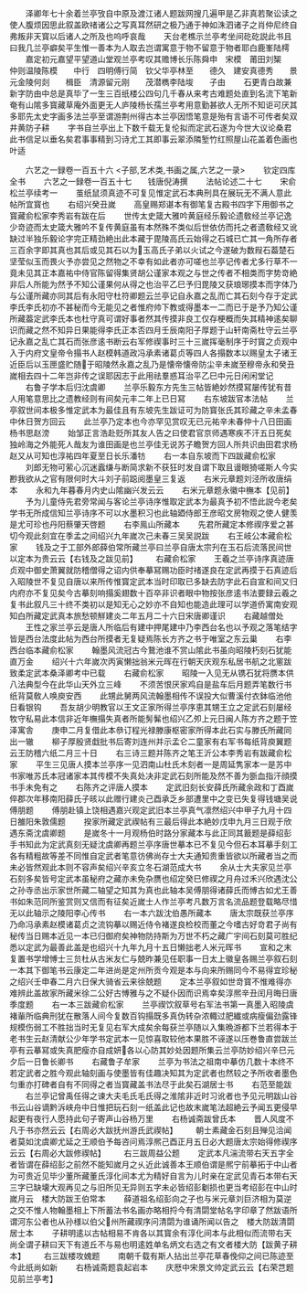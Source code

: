 <!-- { "loadSidebar": true } -->
　　泽卿年七十余着兰亭攷自中原及渡江诸人题跋网搜几遍甲是乙非真若聚讼读之使人腹烦因思此叙盖欧禇诸公之写真耳然研之极乃通于神如洙泗诸子之肖仲尼终自弗叛非天寳以后诸人之所及也呜呼哀哉
　　天台老樵示兰亭考坐间矻矻説此书且曰我几兰亭癖矣平生惟一善本为人取去岂谓寓意于物不留意于物者耶白鹿峯陆樗
　　嘉定初元嘉望平望道山堂观兰亭考叹其赡博长乐陈舜申　宋模　莆田刘榘　　仲则温陵陈模　　中行　四明傅行简　钦父华亭林至　　德久　建安真德秀　　景元金陵何剡　　楫臣　清源留元刚　　茂潜檇李陆埈　　子由
　　石更青白故兼新字防由中总是真毕了一生三百纸楼公四句几千春从来考古难题处直到名流下笔新奄有山隂多寳藏草庵外面更无人庐陵杨长孺兰亭考用意勤甚欲人无所不知讵可厌其多耶先太史字画多法兰亭至谓游荆州得古本兰亭因悟笔意是殆有言语不可传者矣双井黄防子耕
　　字书自兰亭出上下数千载无复伦拟而定武石遂为今世大议论桑君此书信足以垂名矣君事事精到习诗尤工其即事云翠添隣堑竹红照屋山花盖着色画也叶适










　　六艺之一録卷一百五十六
<子部,艺术类,书画之属,六艺之一录>
　　钦定四库全书
　　六艺之一録卷一百五十七　　钱唐倪涛撰
　　法帖论述二十七
　　宋俞松兰亭续考一
　　茧纸鼠须真迹不可复见惟定武石本典刑具在展玩无不满人意此帖所宜寳也
　　右绍兴癸丑嵗
　　高皇赐郑谌本有御笔复古殿书四字下用御书之寳藏俞松家李秀岩有跋在后
　　世传太史箴大雅吟黄庭经乐毅论遗敎经兰亭记逸少竒迹而太史箴大雅吟不复传黄庭虽有本然殊不类似后世依仿而托之者遗敎经又讹缺过半独乐毅论字完正精劲絶出此本藏于毘陵高氏云始得之石城已亡其一角所存者三百余字即其真也其后或见其石以为玉高氏子弟以火试之今遂破为数叚石葢楚石坚莹似玉而畏火予亦尝见之然物之不幸有如此者亦可嗟也兰亭记传者尤多行草不一竟未见其正本嘉祐中侍官陈留得集贤胡公谨家本观之与世之传者不相类而字势竒絶非后人所能为然予不知公谨果何从得之也治平乙巳予归毘陵又获琅琊摸本而字体乃与公谨所藏亦同其后有永阳守杜符卿题云兰亭记自永嘉之乱而亡其石刻今存于定武李氏李氏初亦不甚秘而今无能见之者惟府帅下教或得墨本一二而已于是予乃知公谨所藏葢定武李氏本也杜守真可谓好事者然其传摸非良工仅存梗概而失其精神逺矣聊识而藏之然不知异日果能得李氏正本否四月壬辰南阳子厚题于山轩南斋杜守云兰亭记永嘉之乱亡其石而张彦逺书断云右军修禊事时三十三嵗挥毫制序于时寳之贞观中入于内府文皇帝令搨书人赵模韩道政冯承素诸葛贞等四人各搨数本以赐皇太子诸王近臣后以玉匣盛贮随于昭陵然永嘉之乱乃是懐帝懐帝防尘辛未嵗至穆帝永和癸丑嵗相去四十二年岂非传之误耶因志于此用祛羣惑耳治平乙巳中元日闲闲堂记
　　右鲁子学本后归沈虞卿
　　兰亭乐毅东方先生三帖皆絶妙然摸冩屡传犹有昔人用笔意思比之遗教经则有间矣元丰二年上已日冩
　　右东坡跋官本法帖
　　兰亭叙世间本极多惟定武本为最佳且有东坡先生跋证可为防寳张氏其珍藏之辛未孟春中休日贺方回云
　　此兰亭乃定本也今亦罕见赏叹无已元祐辛未春仲十八日田画杨书思赵滂
　　始邹正言浩赴贬所其友人告之曰使君官京师遇寒疾不汗五日死矣独岭海之外能死人哉友为谁田画是也兰亭佳无说苏子瞻贺方回人所共识由田君求杨赵又从可知也淳祐四年夏至日长乐潘牥
　　右一本自东坡而下四跋藏俞松家
　　刘郎无物可萦心沉迷蠧缣与断简求新不获狂时发自谓下取且谩眼猗嗟斯人今实尠我欲从之官有限何时大斗刘子前跽阅墨皇三复返
　　右米元章题刘泾所收唐绢本
　　永和九年暮春月内史山隂幽兴发云云
　　右米元章题永徽中橅本【见前】
　　予为儿童侍先君旁常闻与客论兰亭诗序惟取定武本为最真予初不悟此説今老矣学书无所成信知兰亭诗序不可以水墨积习也此轴廼侍郎王彦昭文房物观之使人健羡是尤可珍也丹阳蔡肇天啓题
　　右李鳯山所藏本
　　先君所藏定本修禊序爱之甚切今观此刻宜在季孟之间绍兴九年嵗次己未春三吴吴説跋
　　右王岐公本藏俞松家
　　钱及之于工部外郎薛伯常所藏兰亭曰兰亭自唐太宗刋在玉石后流落民间世以定本为贵云云【右钱及之跋见前】
　　右藏俞松家
　　王羲之兰亭诗序真迹唐贞观中御史萧翼就防稽僧得之诏内供奉摹冩赐功臣时禇遂良在定武再摸于石真迹后入昭陵世不复见自唐以来所传惟寳定武本当时印取已多缺去防字此石自宣和间又归内府亦不复见矣今古摹刻响搨奚翅数十百卒非识者眼中物按张彦逺书法要録云羲之复书此叙凡三十终不类初以是知无心之妙亦不自知也能造此理可以学道侨寓南安观知白所藏定武真本旅愁顿觧建炎二年五月二十六日宋唐卿谨识
　　右藏越僧处
　　王性之家兰亭云是唐人所临后有建中押尾建中乃李西台名也以予观之落笔结字皆是西台法度此帖为西台所摸者无复疑焉陈长方齐之书于唯室之东云巢
　　右李西台临本藏俞松家
　　翰墨风流冠古今鵞池谁不赏山隂此书虽向昭陵朽刻石犹能直万金
　　绍兴十六年嵗次丙寅懒拙翁米元晖在行朝天庆观东私居书航之北窻跋致柔定武本桑泽卿考中已载
　　右藏俞松家
　　昭陵一入见无从镌石犹将赝本供八法典型今在此华山天外立三峰
　　不须苦恨厌家鸡自是盐车后月题弄笔数行书纸背莫敎人唤庾安西
　　此甥此舅两风流翰墨相传不误投大似曹溪付衣鉢临池他日看银钩
　　吾友胡少明教官以王文正家所得兰亭序恵其甥王立之定武石刻屡经牧守私易此本信非近年橅搨失真者所能髣髴也绍兴乙夘上元日闽人陈方齐之题于笠泽寓舎
　　庚申二月复借此本叅订程光禄滕康枢密家所得本此石实与滕氏所藏同出一辙
　　柳子厚殷贤戱批书后寄刘连州并示孟仑二童家有右军书每纸背庾翼题云王防稽六纸二月三十日
　　右三诗三题并陈齐之笔王沂公本李秀岩有跋藏俞松家
　　平生三见唐人摸本兰亭序一见泗南山杜氏木刻者一是周延隽家本一是苏中书家唯苏氏本冠诸家本其传模不失真处决非定武石刻所能及然不善为斵血指汗顔摸书手未免有之
　　右陈齐之评唐人摸本
　　定武旧刻长安薛氏所藏余政和丁酉嵗倅郡次年移南阳薛氏子晐以此赠行建炎己酉承乏乡部遭里中之变已失复得钱塘吴说傅朋题
　　傅朋赴镇上饶相遇嘉兴观定武旧本兰亭真气凛然绍兴中甲子九月十四日雒阳朱敦儒题
　　揆家所藏定武禊帖有三最后得此本絶妙戊申九月三日观于欣遇东斋沈虞卿题
　　是嵗冬十一月观杨伯时路分家藏本与此正同其籖题是薛绍彭手书知此为定武真刻无疑沈虞卿再题兰亭序唐世摹本已不复见今但石本耳摹手刻工各有精粗故等差不同惟自定武者笔意彷佛尚存士大夫通知贵重皆欲以所藏者当之而未必皆然观此本则不容声矣绍兴辛亥立冬石湖范成大书
　　余从士大夫家见兰亭石刻多矣皆号定武本虽秘府之藏亦未免杂赝也绍定癸巳修禊之月舟过禾兴欣遇沈公之孙寺丞出示家世所藏二轴望之知其为真也此轴本吴傅朋得诸薛氏而愽古如尤王善书如朱范同所鉴赏则又信而有征矣近嵗士人作兰亭考凡数万言名流品题登载略尽惜无以此轴示之陵阳李心传书
　　右一本六跋沈伯愚所藏本
　　唐太宗既获兰亭序乃命冯承素赵模诸葛贞之流钩摹以赐近侍令褚遂良检校而董之今嗜古好竒君子尚有秘传当日赐本近见一本已归御府矣神物防持斯为万世不朽之藏广宇间石刻莫可胜纪悉以定武为最善此盖是也绍兴十九年九月十五日懒拙老人米元晖书
　　宣和之末复置书学增愽士三贠杜从古米友仁与兢昨兼见任职事一日太上徽皇各赐兰亭叙石刻一本其下御笔书云康定二年进尚是定州所贡今观是本与向来所赐同今不易得宜珍秘之绍兴壬申春二月六日保大骑省云来徐兢题
　　定本兰亭叙如世竒寳不惟难得亦难辨此盖故家所藏米徐二公好古愽雅与之不疑仆因而识焉幸矣淳熈辛丑闰月晦日唐季度题
　　右一本三跋藏俞松家
　　兰亭禊饮叙草号右军法书第一真墨入昭陵虞褚軰所临典刑犹在散落人间今复数百钩搨既多真伪转杂浓輙过肥纎或病瘦偏劲露锋规模伤弱工不胜拙当时无复见右军大成矣余每获兰亭随以入集晩游都下兰若得本于老书生云赵清献公少年学书定武本一见惊喜取较他本果胜不诬遂以压巻鲁直尝跋兰亭有云摹冩或失真肥瘦亦自成妍各以心防其妙处因题所集云兰亭防妙绍兴辛巳元夕后一日鲁长卿书
　　右藏鲁子牟家
　　兰亭为书法之祖南中摹仿几数十本终不若定武者之胜今观此轴刻画与使墨皆有佳趣决知其为定武者也然较之予所收者墨色匀重亦打碑者自有不同得之者当寳藏盖书法尽于此矣石湖居士书
　　右范至能跋
　　右兰亭记曾禹任得之谏大夫毛氏毛氏得之淮隂非近时习讹者也予见元明跋山谷书云山谷谪黔泝峡舟中日惟把玩石刻一纸盖此记也故末嵗笔法超絶云予闻五更侵早起更有夜行人愿持此句子寄声山谷杨万里
　　右杨诚斋跋曾氏本
　　晋人风度不凡于书亦然云云【右周必大跋抚州游氏武禊帖】
　　朝士素藏金石刻且殚见洽闻者莫如沈虞卿尤延之王顺伯予每咨问焉淳熈己酉正月五日必大题唐太宗始得修禊序云云【右周必大跋修禊帖】
　　右三跋周益公题
　　定武本凡湍流带右天五字全者皆谓在薛绍彭之前然不能知嵗月之乆近此诚善本王顺伯谓是熈宁前摹拓于中山者为可贵近见毕少董所藏董氏淳化间本尤为精好自言为儿时亲在定武见青石本带右天三字已缺壊大观再见之与旧所见无异则五字未必皆绍彭劖损也更当考绍彭在中山时嵗月云　楼大防跋王伯常本
　　薛道祖名绍彭向之子也与米元章刘巨济相为莫逆之交不惟人物翰墨相上下所蓄法书名画亦略相捋今有清閟堂帖名字印章了然跋语所谓河东公者也从孙様以伯父州所藏禊序问清閟为谁诵所闻以告之　楼大防跋清閟居士本
　　子耕明逺以古帖相易不肯各以其寳余有淳化间本与此相似而流带右天尚全谓子耕曰天下有道丘不与易也明逺姓单名炳文右选之有文者楼大防【跋黄子耕本】
　　右三跋楼攻媿题
　　南朝千载有斯人拈出兰亭花草春俛仰之间已陈迹至今此纸尚如新
　　右杨诚斋题袁起岩本
　　庆厯中宋景文帅定武云云【右荣芑题见前兰亭考】
